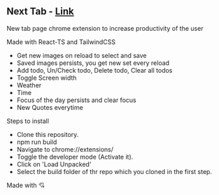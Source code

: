 ## Next Tab - [Link](https://chrome.google.com/webstore/detail/next-tab/efjcffckfcifpljbifjiipjpfmfklbdh)

New tab page chrome extension to increase productivity of the user
  
Made with React-TS and TailwindCSS

- Get new images on reload to select and save 
- Saved images persists, you get new set every reload
- Add todo, Un/Check todo, Delete todo, Clear all todos 
- Toggle Screen width
- Weather 
- Time
- Focus of the day persists and clear focus
- New Quotes everytime



Steps to install
- Clone this repository.
- npm run build
- Navigate to chrome://extensions/
- Toggle the developer mode (Activate it).
- Click on 'Load Unpacked'
- Select the build folder of thr repo which you cloned in the first step.

Made with 💘
